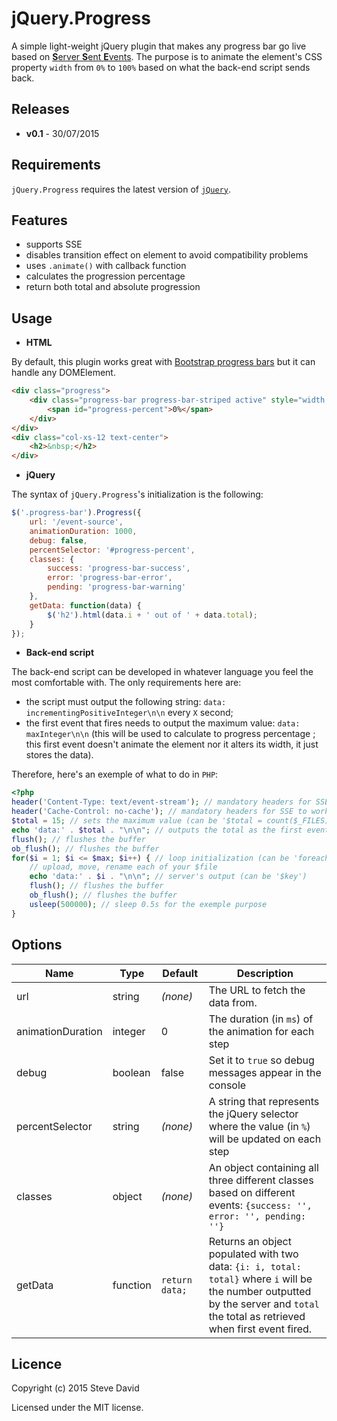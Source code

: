 # jQuery.Progress
A simple light-weight jQuery plugin that makes any progress bar go live based on [**S**erver **S**ent **E**vents](http://www.w3.org/TR/2011/WD-eventsource-20110208). The purpose is to animate the element's CSS property `width` from `0%` to `100%` based on what the back-end script sends back.

## Releases
* **v0.1** - 30/07/2015

## Requirements
`jQuery.Progress` requires the latest version of [`jQuery`](https://jquery.com/download/).

## Features
* supports SSE
* disables transition effect on element to avoid compatibility problems
* uses `.animate()` with callback function
* calculates the progression percentage
* return both total and absolute progression

## Usage
* **HTML**

By default, this plugin works great with [Bootstrap progress bars](http://getbootstrap.com/components/#progress) but it can handle any DOMElement.
```html
<div class="progress">
    <div class="progress-bar progress-bar-striped active" style="width: 0%">
        <span id="progress-percent">0%</span>
    </div>
</div>
<div class="col-xs-12 text-center">
	<h2>&nbsp;</h2>
</div>
```

* **jQuery**

The syntax of `jQuery.Progress`'s initialization is the following:
```javascript
$('.progress-bar').Progress({
    url: '/event-source',
    animationDuration: 1000,
    debug: false,
    percentSelector: '#progress-percent',
    classes: {
        success: 'progress-bar-success',
        error: 'progress-bar-error',
        pending: 'progress-bar-warning'
    },
    getData: function(data) {
    	$('h2').html(data.i + ' out of ' + data.total);
    }
});
```

* **Back-end script**

The back-end script can be developed in whatever language you feel the most comfortable with. The only requirements here are:
* the script must output the following string: `data: incrementingPositiveInteger\n\n` every `X` second;
* the first event that fires needs to output the maximum value: `data: maxInteger\n\n` (this will be used to calculate to progress percentage ; this first event doesn't animate the element nor it alters its width, it just stores the data).

Therefore, here's an exemple of what to do in `PHP`:
```PHP
<?php
header('Content-Type: text/event-stream'); // mandatory headers for SSE to work
header('Cache-Control: no-cache'); // mandatory headers for SSE to work
$total = 15; // sets the maximum value (can be '$total = count($_FILES);' for instance)
echo 'data:' . $total . "\n\n"; // outputs the total as the first event so percentage get calculated
flush(); // flushes the buffer
ob_flush(); // flushes the buffer
for($i = 1; $i <= $max; $i++) { // loop initialization (can be 'foreach($_FILES as $key => $file) {}')
    // upload, move, rename each of your $file
    echo 'data:' . $i . "\n\n"; // server's output (can be '$key')
    flush(); // flushes the buffer
    ob_flush(); // flushes the buffer
    usleep(500000); // sleep 0.5s for the exemple purpose
}
```


## Options
Name | Type | Default | Description
------------ | ------------- | ------------- | -------------
url | string | *(none)* | The URL to fetch the data from.
animationDuration | integer | 0 | The duration (in `ms`) of the animation for each step
debug | boolean | false | Set it to `true` so debug messages appear in the console
percentSelector | string | *(none)* | A string that represents the jQuery selector where the value (in `%`) will be updated on each step
classes | object | *(none)* | An object containing all three different classes based on different events: `{success: '', error: '', pending: ''}`
getData | function | `return data;` | Returns an object populated with two data: `{i: i, total: total}` where `i` will be the number outputted by the server and `total` the total as retrieved when first event fired.

## Licence
Copyright (c) 2015 Steve David

Licensed under the MIT license.
